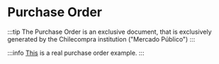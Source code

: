 # Purchase Order

:::tip
The Purchase Order is an exclusive document, that is exclusively generated by the Chilecompra institution ("Mercado Público")
:::

:::info
[This](/img/621-968-SE23.pdf) is a real purchase order example.
:::
